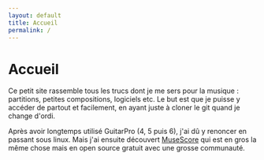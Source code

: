```yaml
---
layout: default
title: Accueil
permalink: /
---
```

# Accueil

Ce petit site rassemble tous les trucs dont je me sers pour la musique : partitions, petites compositions, logiciels etc.
Le but est que je puisse y accéder de partout et facilement, en ayant juste à cloner le git quand je change d'ordi.
  
Après avoir longtemps utilisé GuitarPro (4, 5 puis 6), j'ai dû y renoncer en passant sous linux. Mais j'ai ensuite découvert
[MuseScore](https://musescore.org/) qui est en gros la même chose mais en open source gratuit avec une grosse communauté.
